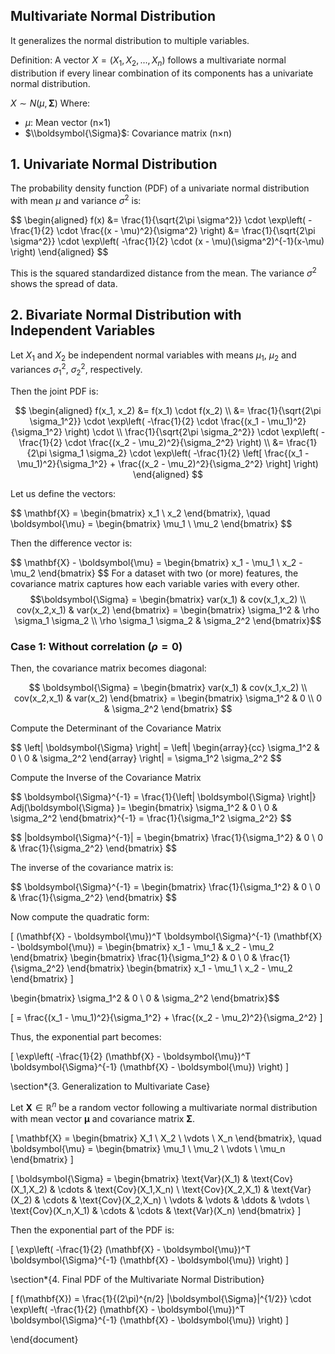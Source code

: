 ## Multivariate Normal Distribution
It generalizes the normal distribution to multiple variables.

Definition: A vector $X = (X_1, X_2, ..., X_n)$ follows a multivariate normal distribution if every linear combination of its components has a univariate normal distribution.

$X∼ N(\mu,\boldsymbol{\Sigma})$ 
Where:
- $\mu$: Mean vector (n×1)
- $\\boldsymbol{\Sigma}$: Covariance matrix (n×n)

## 1. Univariate Normal Distribution
The probability density function (PDF) of a univariate normal distribution with mean $\mu$ and variance $\sigma^2$ is:

\$$
\begin{aligned}
f(x) &= \frac{1}{\sqrt{2\pi \sigma^2}} \cdot \exp\left( -\frac{1}{2} \cdot \frac{(x - \mu)^2}{\sigma^2} \right)
            &= \frac{1}{\sqrt{2\pi \sigma^2}} \cdot \exp\left( -\frac{1}{2} \cdot (x - \mu)(\sigma^2)^{-1}(x-\mu) \right)
\end{aligned}
\$$


This is the squared standardized distance from the mean. The variance $\sigma^2$ shows the spread of data.

## 2. Bivariate Normal Distribution with Independent Variables

Let $X_1$ and $X_2$ be independent normal variables with means $\mu_1$, $\mu_2$ and variances $\sigma_1^2$, $\sigma_2^2$, respectively. 

Then the joint PDF is:

$$
\begin{aligned}
f(x_1, x_2) &= f(x_1) \cdot f(x_2) \\
&= \frac{1}{\sqrt{2\pi \sigma_1^2}} \cdot \exp\left( -\frac{1}{2} \cdot \frac{(x_1 - \mu_1)^2}{\sigma_1^2} \right) \cdot \\ \frac{1}{\sqrt{2\pi \sigma_2^2}} \cdot \exp\left( -\frac{1}{2} \cdot \frac{(x_2 - \mu_2)^2}{\sigma_2^2} \right) \\
&= \frac{1}{2\pi \sigma_1 \sigma_2} \cdot \exp\left( -\frac{1}{2} \left[
\frac{(x_1 - \mu_1)^2}{\sigma_1^2} +
\frac{(x_2 - \mu_2)^2}{\sigma_2^2}
\right] \right)
\end{aligned}
$$



Let us define the vectors:

\$$
\mathbf{X} =
\begin{bmatrix}
x_1 \\
x_2
\end{bmatrix}, \quad
\boldsymbol{\mu} =
\begin{bmatrix}
\mu_1 \\
\mu_2
\end{bmatrix}
\$$

Then the difference vector is:

\$$
\mathbf{X} - \boldsymbol{\mu} =
\begin{bmatrix}
x_1 - \mu_1 \\
x_2 - \mu_2
\end{bmatrix}
\$$
For a dataset with two (or more) features, the covariance matrix captures how each variable varies with every other.
$$\boldsymbol{\Sigma} = \begin{bmatrix}
var(x_1) & cov(x_1,x_2) \\
cov(x_2,x_1) & var(x_2)
\end{bmatrix} = 
\begin{bmatrix}
\sigma_1^2 & \rho \sigma_1 \sigma_2 \\
\rho \sigma_1 \sigma_2 & \sigma_2^2
\end{bmatrix}$$

### Case 1: Without correlation $(\rho=0)$
Then, the covariance matrix becomes diagonal:

$$
\boldsymbol{\Sigma} = \begin{bmatrix}
var(x_1) & cov(x_1,x_2) \\
cov(x_2,x_1) & var(x_2)
\end{bmatrix} = 
\begin{bmatrix}
\sigma_1^2 & 0 \\
0 & \sigma_2^2
\end{bmatrix}
$$

Compute the Determinant of the Covariance Matrix 

\$$
\left| \boldsymbol{\Sigma} \right| =
\left| 
\begin{array}{cc}
\sigma_1^2 & 0 \\
0 & \sigma_2^2
\end{array}
\right| 
= \sigma_1^2 \sigma_2^2
\$$

Compute the Inverse of the Covariance Matrix

\$$
\boldsymbol{\Sigma}^{-1} = \frac{1}{\left| \boldsymbol{\Sigma} \right|} Adj(\boldsymbol{\Sigma} \)=
\begin{bmatrix}
\sigma_1^2 & 0 \\
0 & \sigma_2^2
\end{bmatrix}^{-1}
= \frac{1}{\sigma_1^2 \sigma_2^2} 
\$$

\$$
\|boldsymbol{\Sigma}^{-1}| =
\begin{bmatrix}
\frac{1}{\sigma_1^2} & 0 \\
0 & \frac{1}{\sigma_2^2}
\end{bmatrix}
\$$

The inverse of the covariance matrix is:

\$$
\boldsymbol{\Sigma}^{-1} =
\begin{bmatrix}
\frac{1}{\sigma_1^2} & 0 \\
0 & \frac{1}{\sigma_2^2}
\end{bmatrix}
\$$

Now compute the quadratic form:

\[
(\mathbf{X} - \boldsymbol{\mu})^T \boldsymbol{\Sigma}^{-1} (\mathbf{X} - \boldsymbol{\mu})
= \begin{bmatrix}
x_1 - \mu_1 & x_2 - \mu_2
\end{bmatrix}
\begin{bmatrix}
\frac{1}{\sigma_1^2} & 0 \\
0 & \frac{1}{\sigma_2^2}
\end{bmatrix}
\begin{bmatrix}
x_1 - \mu_1 \\
x_2 - \mu_2
\end{bmatrix}
\]


\begin{bmatrix}
\sigma_1^2 & 0 \\
0 & \sigma_2^2
\end{bmatrix}$$

\[
= \frac{(x_1 - \mu_1)^2}{\sigma_1^2} + \frac{(x_2 - \mu_2)^2}{\sigma_2^2}
\]

Thus, the exponential part becomes:

\[
\exp\left( -\frac{1}{2} (\mathbf{X} - \boldsymbol{\mu})^T \boldsymbol{\Sigma}^{-1} (\mathbf{X} - \boldsymbol{\mu}) \right)
\]

\section*{3. Generalization to Multivariate Case}

Let $\mathbf{X} \in \mathbb{R}^n$ be a random vector following a multivariate normal distribution with mean vector $\boldsymbol{\mu}$ and covariance matrix $\boldsymbol{\Sigma}$.

\[
\mathbf{X} =
\begin{bmatrix}
X_1 \\
X_2 \\
\vdots \\
X_n
\end{bmatrix}, \quad
\boldsymbol{\mu} =
\begin{bmatrix}
\mu_1 \\
\mu_2 \\
\vdots \\
\mu_n
\end{bmatrix}
\]

\[
\boldsymbol{\Sigma} =
\begin{bmatrix}
\text{Var}(X_1) & \text{Cov}(X_1,X_2) & \cdots & \text{Cov}(X_1,X_n) \\
\text{Cov}(X_2,X_1) & \text{Var}(X_2) & \cdots & \text{Cov}(X_2,X_n) \\
\vdots & \vdots & \ddots & \vdots \\
\text{Cov}(X_n,X_1) & \cdots & \cdots & \text{Var}(X_n)
\end{bmatrix}
\]

Then the exponential part of the PDF is:

\[
\exp\left( -\frac{1}{2} (\mathbf{X} - \boldsymbol{\mu})^T \boldsymbol{\Sigma}^{-1} (\mathbf{X} - \boldsymbol{\mu}) \right)
\]

\section*{4. Final PDF of the Multivariate Normal Distribution}

\[
f(\mathbf{X}) = \frac{1}{(2\pi)^{n/2} |\boldsymbol{\Sigma}|^{1/2}} \cdot \exp\left( -\frac{1}{2} (\mathbf{X} - \boldsymbol{\mu})^T \boldsymbol{\Sigma}^{-1} (\mathbf{X} - \boldsymbol{\mu}) \right)
\]

\end{document}
